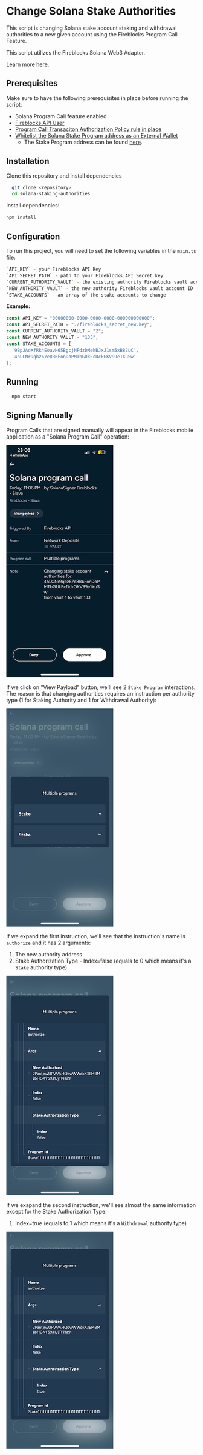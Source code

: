 
# Change Solana Stake Authorities

This script is changing Solana stake account staking and withdrawal authorities to a new given account using the Fireblocks Program Call Feature.

This script utilizes the Fireblocks Solana Web3 Adapter. 

Learn more [here](https://developers.fireblocks.com/reference/solana-web3-adapter).



## Prerequisites

Make sure to have the following prerequisites in place before running the script:

 - Solana Program Call feature enabled
 - [Fireblocks API User](https://developers.fireblocks.com/docs/manage-api-keys)
 - [Program Call Transaciton Authorization Policy rule in place](https://developers.fireblocks.com/docs/set-transaction-authorization-policy)
 - [Whitelist the Solana Stake Program address as an External Wallet](https://developers.fireblocks.com/docs/whitelist-addresses)
    - The Stake Program address can be found [here](https://docs.anza.xyz/runtime/programs#stake-program).
 


## Installation

Clone this repository and install dependencies

```bash
  git clone <repository>
  cd solana-staking-authorities
```

Install dependencies:

```bash
npm install
```

    
## Configuration

To run this project, you will need to set the following variables in the `main.ts` file:

```bash
`API_KEY` - your Fireblocks API Key
`API_SECRET_PATH` - path to your Fireblocks API Secret key
`CURRENT_AUTHORITY_VAULT` - the existing authority Fireblocks vault account ID
`NEW_AUTHORITY_VAULT` - the new authority Fireblocks vault account ID
`STAKE_ACCOUNTS` - an array of the stake accounts to change
```


**Example:**

```js
const API_KEY = "00000000-0000-0000-0000-000000000000";
const API_SECRET_PATH = "./fireblocks_secret_new.key";
const CURRENT_AUTHORITY_VAULT = "2";
const NEW_AUTHORITY_VAULT = "133";
const STAKE_ACCOUNTS = [
  '9BpJAdXfRk4EoavH65BgcjNFdzDMekBJxJ1sm5xB82LC',
  '4hLCNr9qbz67e8B6FonDoPMTbGUkEcDckGKV99e1XuSw'
];
```


## Running

```bash
  npm start
```

## Signing Manually

Program Calls that are signed manually will appear in the Fireblocks mobile application as a "Solana Program Call" operation:

![App Screenshot](./img/main.png)

If we click on "View Payload" button, we'll see 2 `Stake Program` interactions. 
The reason is that changing authorities requires an instruction per authority type (1 for Staking Authority and 1 for Withdrawal Authority):

![App Screenshot](./img/instructions.jpg)

If we expand the first instruction, we'll see that the instruction's name is `authorize` and it has 2 arguments:
1. The new authority address
2. Stake Authorization Type - Index=false (equals to 0 which means it's a `Stake` authority type)

![App Screenshot](./img/first_instruction.jpg)


If we exapand the second instruction, we'll see almost the same information except for the Stake Authorization Type:
1. Index=true (equals to 1 which means it's a `Withdrawal` authority type)

![App Screenshot](./img/second_instruction.jpg)
